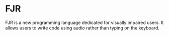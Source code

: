 # FJR
FJR is a new programming language dedicated for visually impaired users. It allows users to write code using audio rather than typing on the keyboard. 
